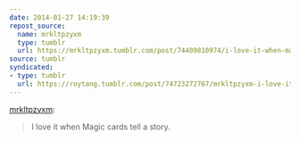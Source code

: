 ```yaml
---
date: 2014-01-27 14:19:39
repost_source:
  name: mrkltpzyxm
  type: tumblr
  url: https://mrkltpzyxm.tumblr.com/post/74409810974/i-love-it-when-magic-cards-tell-a-story
source: tumblr
syndicated:
- type: tumblr
  url: https://roytang.tumblr.com/post/74723272767/mrkltpzyxm-i-love-it-when-magic-cards-tell-a
---
```


<p><a class="tumblr_blog" href="http://mrkltpzyxm.tumblr.com/post/74409810974/i-love-it-when-magic-cards-tell-a-story">mrkltpzyxm</a>:</p>
<blockquote>
<p>I love it when Magic cards tell a story.</p>
</blockquote>